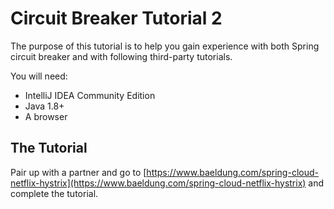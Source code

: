 # Circuit Breaker Tutorial 2

The purpose of this tutorial is to help you gain experience with both Spring circuit breaker and with following third-party tutorials.

You will need:

- IntelliJ IDEA Community Edition
- Java 1.8+ 
- A browser

## The Tutorial

Pair up with a partner and go to [https://www.baeldung.com/spring-cloud-netflix-hystrix](https://www.baeldung.com/spring-cloud-netflix-hystrix) and complete the tutorial.

